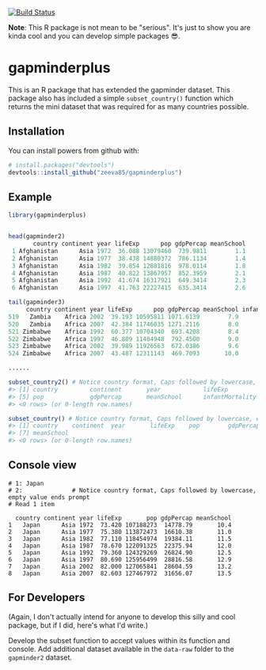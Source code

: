 
<!-- README.md is generated from README.Rmd. Please edit that file -->
[![Build Status](https://travis-ci.org/vincenzocoia/powers.svg?branch=master)](https://travis-ci.org/vincenzocoia/powers)

**Note**: This R package is not mean to be "serious". It's just to show you are kinda cool and you can develop simple packages :sunglasses:.

gapminderplus
=============

This is an R package that has extended the gapminder dataset. This package also has included a simple `subset_country()` function which returns the mini dataset that was required for as many countries possible.

Installation
------------

You can install powers from github with:

``` r
# install.packages("devtools")
devtools::install_github("zeeva85/gapminderplus")
```

Example
-------

``` r
library(gapminderplus)


head(gapminder2)
       country continent year lifeExp      pop gdpPercap meanSchool
 1 Afghanistan      Asia 1972  36.088 13079460  739.9811        1.1
 2 Afghanistan      Asia 1977  38.438 14880372  786.1134        1.4
 3 Afghanistan      Asia 1982  39.854 12881816  978.0114        1.8
 4 Afghanistan      Asia 1987  40.822 13867957  852.3959        2.1
 5 Afghanistan      Asia 1992  41.674 16317921  649.3414        2.3
 6 Afghanistan      Asia 1997  41.763 22227415  635.3414        2.6

tail(gapminder3)
     country continent year lifeExp      pop gdpPercap meanSchool infantMortality
519   Zambia    Africa 2002  39.193 10595811 1071.6139        7.9            86.5
520   Zambia    Africa 2007  42.384 11746035 1271.2116        8.0            61.3
521 Zimbabwe    Africa 1992  60.377 10704340  693.4208        8.4            54.5
522 Zimbabwe    Africa 1997  46.809 11404948  792.4500        9.0            62.7
523 Zimbabwe    Africa 2002  39.989 11926563  672.0386        9.6            62.7
524 Zimbabwe    Africa 2007  43.487 12311143  469.7093       10.0            59.9

......

subset_country2() # Notice country format, Caps followed by lowercase, empty value ends prompt
#> [1] country         continent       year            lifeExp        
#> [5] pop             gdpPercap       meanSchool      infantMortality
#> <0 rows> (or 0-length row.names)

subset_country() # Notice country format, Caps followed by lowercase, empty value ends prompt
#> [1] country    continent  year       lifeExp    pop        gdpPercap 
#> [7] meanSchool
#> <0 rows> (or 0-length row.names)
```

Console view
------------
```
# 1: Japan
# 2:              # Notice country format, Caps followed by lowercase, empty value ends prompt
# Read 1 item 
```
```
  country continent year lifeExp       pop gdpPercap meanSchool
1   Japan      Asia 1972  73.420 107188273  14778.79       10.4
2   Japan      Asia 1977  75.380 113872473  16610.38       11.0
3   Japan      Asia 1982  77.110 118454974  19384.11       11.5
4   Japan      Asia 1987  78.670 122091325  22375.94       12.0
5   Japan      Asia 1992  79.360 124329269  26824.90       12.5
6   Japan      Asia 1997  80.690 125956499  28816.58       12.9
7   Japan      Asia 2002  82.000 127065841  28604.59       13.2
8   Japan      Asia 2007  82.603 127467972  31656.07       13.5
```


For Developers
--------------

(Again, I don't actually intend for anyone to develop this silly and cool package, but if I did, here's what I'd write.)

Develop the subset function to accept values within its function and console. Add additional dataset available in the `data-raw` folder to the `gapminder2` dataset.
